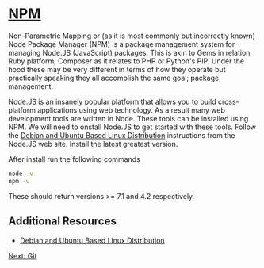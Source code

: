 # [NPM](https://www.npmjs.com/)

Non-Parametric Mapping or (as it is most commonly but incorrectly known) Node Package Manager (NPM) is a package management system for managing Node.JS (JavaScript) packages. This is akin to Gems in relation Ruby platform, Composer as it relates to PHP or Python's PIP. Under the hood these may be very different in terms of how they operate but practically speaking they all accomplish the same goal; package management.

Node.JS is an insanely popular platform that allows you to build cross-platform applications using web technology. As a result many web development tools are written in Node. These tools can be installed using NPM. We will need to onstall Node.JS to get started with these tools. Follow the [Debian and Ubuntu Based Linux Distribution](https://nodejs.org/en/download/package-manager/#debian-and-ubuntu-based-linux-distributions) instructions from the Node.JS web site. Install the latest greatest version.

After install run the following commands
```sh
node -v
npm -v
```

These should return versions >= 7.1 and 4.2 respectively.

## Additional Resources
* [Debian and Ubuntu Based Linux Distribution](https://nodejs.org/en/download/package-manager/#debian-and-ubuntu-based-linux-distributions)

[Next: Git](08-Git.md)
